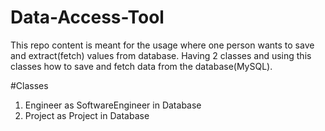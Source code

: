 # Data-Access-Tool

This repo content is meant for the usage where one person wants to save and extract(fetch) values from database. Having 2 classes and using this classes how to save and fetch data from the database(MySQL). 

#Classes
1. Engineer as SoftwareEngineer in Database
2. Project as Project in Database

